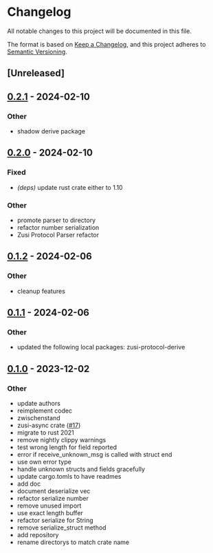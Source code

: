 # Changelog
All notable changes to this project will be documented in this file.

The format is based on [Keep a Changelog](https://keepachangelog.com/en/1.0.0/),
and this project adheres to [Semantic Versioning](https://semver.org/spec/v2.0.0.html).

## [Unreleased]

## [0.2.1](https://github.com/zusi/zusi-rs/compare/zusi-protocol-v0.2.0...zusi-protocol-v0.2.1) - 2024-02-10

### Other
- shadow derive package

## [0.2.0](https://github.com/zusi/zusi-rs/compare/zusi-protocol-v0.1.2...zusi-protocol-v0.2.0) - 2024-02-10

### Fixed
- *(deps)* update rust crate either to 1.10

### Other
- promote parser to directory
- refactor number serialization
- Zusi Protocol Parser refactor

## [0.1.2](https://github.com/zusi/zusi-rs/compare/zusi-protocol-v0.1.1...zusi-protocol-v0.1.2) - 2024-02-06

### Other
- cleanup features

## [0.1.1](https://github.com/zusi/zusi-rs/compare/zusi-protocol-v0.1.0...zusi-protocol-v0.1.1) - 2024-02-06

### Other
- updated the following local packages: zusi-protocol-derive

## [0.1.0](https://github.com/zusi/zusi-rs/releases/tag/zusi-protocol-v0.1.0) - 2023-12-02

### Other
- update authors
- reimplement codec
- zwischenstand
- zusi-async crate ([#17](https://github.com/zusi/zusi-rs/pull/17))
- migrate to rust 2021
- remove nightly clippy warnings
- test wrong length for field reported
- error if receive_unknown_msg is called with struct end
- use own error type
- handle unknown structs and fields gracefully
- update cargo.tomls to have readmes
- add doc
- document deserialize vec<t>
- refactor serialize number
- remove unused import
- use exact length buffer
- refactor serialize for String
- remove serialize_struct method
- add repository
- rename directorys to match crate name

